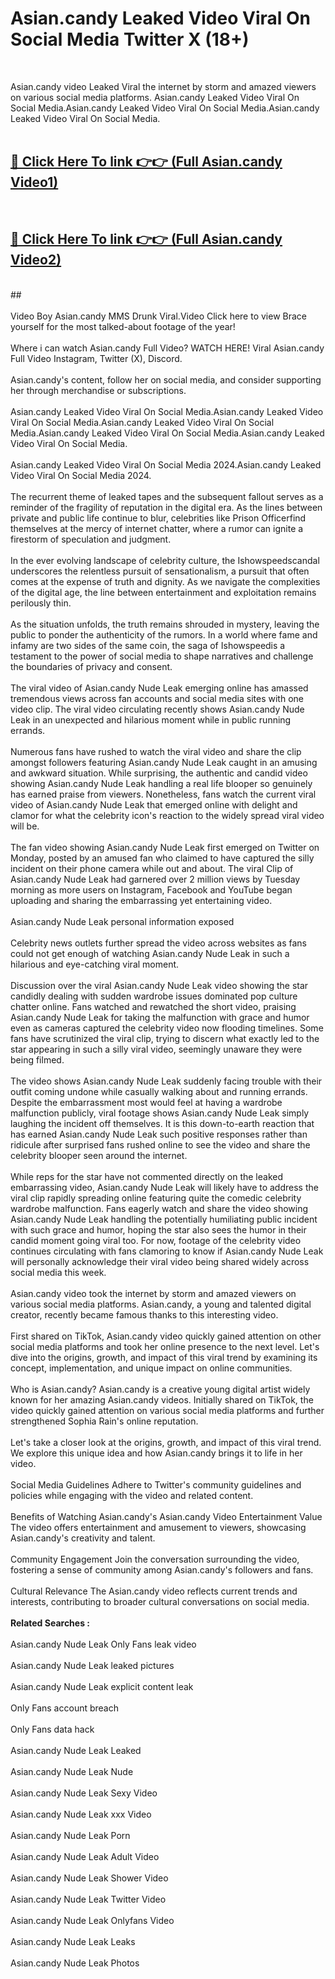 # Asian.candy Leaked Video Viral On Social Media Twitter X (18+) <br>
<br>

Asian.candy video Leaked Viral the internet by storm and amazed viewers on various social media platforms. Asian.candy Leaked Video Viral On Social Media.Asian.candy Leaked Video Viral On Social Media.Asian.candy Leaked Video Viral On Social Media.<br>
 <br>

##  <a href="https://play.trustnlinepharmacy.us?title=Full Asian.candy&ref=git">🔴 Click Here To link 👉👉 (Full Asian.candy Video1)</a><br>
  <br>

##  <a href="https://play.trustnlinepharmacy.us?title=Full Asian.candy&ref=git">🔴 Click Here To link 👉👉 (Full Asian.candy Video2)</a><br>
  <br>
  ##


  <br>

  <br>
Video Boy Asian.candy MMS Drunk Viral.Video Click here to view Brace yourself for the most talked-about footage of the year!
<br><br>
Where i can watch Asian.candy Full Video? WATCH HERE! Viral Asian.candy Full Video Instagram, Twitter (X), Discord.
<br><br>
Asian.candy's content, follow her on social media, and consider supporting her through merchandise or subscriptions.
<br><br>
Asian.candy Leaked Video Viral On Social Media.Asian.candy Leaked Video Viral On Social Media.Asian.candy Leaked Video Viral On Social Media.Asian.candy Leaked Video Viral On Social Media.Asian.candy Leaked Video Viral On Social Media.
<br><br>
Asian.candy Leaked Video Viral On Social Media 2024.Asian.candy Leaked Video Viral On Social Media 2024.
<br><br>
The recurrent theme of leaked tapes and the subsequent fallout serves as a reminder of the fragility of reputation in the digital era. As the lines between private and public life continue to blur, celebrities like Prison Officerfind themselves at the mercy of internet chatter, where a rumor can ignite a firestorm of speculation and judgment.
<br><br>
In the ever evolving landscape of celebrity culture, the Ishowspeedscandal underscores the relentless pursuit of sensationalism, a pursuit that often comes at the expense of truth and dignity. As we navigate the complexities of the digital age, the line between entertainment and exploitation remains perilously thin.
<br><br>
As the situation unfolds, the truth remains shrouded in mystery, leaving the public to ponder the authenticity of the rumors. In a world where fame and infamy are two sides of the same coin, the saga of Ishowspeedis a testament to the power of social media to shape narratives and challenge the boundaries of privacy and consent.
<br><br>
The viral video of Asian.candy Nude Leak emerging online has amassed tremendous views across fan accounts and social media sites with one video clip. The viral video circulating recently shows Asian.candy Nude Leak in an unexpected and hilarious moment while in public running errands.
<br><br>
Numerous fans have rushed to watch the viral video and share the clip amongst followers featuring Asian.candy Nude Leak caught in an amusing and awkward situation. While surprising, the authentic and candid video showing Asian.candy Nude Leak handling a real life blooper so genuinely has earned praise from viewers. Nonetheless, fans watch the current viral video of Asian.candy Nude Leak that emerged online with delight and clamor for what the celebrity icon's reaction to the widely spread viral video will be.
<br><br>
The fan video showing Asian.candy Nude Leak first emerged on Twitter on Monday, posted by an amused fan who claimed to have captured the silly incident on their phone camera while out and about. The viral Clip of Asian.candy Nude Leak had garnered over 2 million views by Tuesday morning as more users on Instagram, Facebook and YouTube began uploading and sharing the embarrassing yet entertaining video.
<br><br>
Asian.candy Nude Leak personal information exposed
<br><br>
Celebrity news outlets further spread the video across websites as fans could not get enough of watching Asian.candy Nude Leak in such a hilarious and eye-catching viral moment.
<br><br>
Discussion over the viral Asian.candy Nude Leak video showing the star candidly dealing with sudden wardrobe issues dominated pop culture chatter online. Fans watched and rewatched the short video, praising Asian.candy Nude Leak for taking the malfunction with grace and humor even as cameras captured the celebrity video now flooding timelines. Some fans have scrutinized the viral clip, trying to discern what exactly led to the star appearing in such a silly viral video, seemingly unaware they were being filmed.
<br><br>
The video shows Asian.candy Nude Leak suddenly facing trouble with their outfit coming undone while casually walking about and running errands. Despite the embarrassment most would feel at having a wardrobe malfunction publicly, viral footage shows Asian.candy Nude Leak simply laughing the incident off themselves. It is this down-to-earth reaction that has earned Asian.candy Nude Leak such positive responses rather than ridicule after surprised fans rushed online to see the video and share the celebrity blooper seen around the internet.
<br><br>
While reps for the star have not commented directly on the leaked embarrassing video, Asian.candy Nude Leak will likely have to address the viral clip rapidly spreading online featuring quite the comedic celebrity wardrobe malfunction. Fans eagerly watch and share the video showing Asian.candy Nude Leak handling the potentially humiliating public incident with such grace and humor, hoping the star also sees the humor in their candid moment going viral too. For now, footage of the celebrity video continues circulating with fans clamoring to know if Asian.candy Nude Leak will personally acknowledge their viral video being shared widely across social media this week.
<br><br>
Asian.candy video took the internet by storm and amazed viewers on various social media platforms. Asian.candy, a young and talented digital creator, recently became famous thanks to this interesting video.
<br><br>
First shared on TikTok, Asian.candy video quickly gained attention on other social media platforms and took her online presence to the next level. Let's dive into the origins, growth, and impact of this viral trend by examining its concept, implementation, and unique impact on online communities.
<br><br>
Who is Asian.candy? Asian.candy is a creative young digital artist widely known for her amazing Asian.candy videos. Initially shared on TikTok, the video quickly gained attention on various social media platforms and further strengthened Sophia Rain's online reputation.
<br><br>
Let's take a closer look at the origins, growth, and impact of this viral trend. We explore this unique idea and how Asian.candy brings it to life in her video.
<br><br>
Social Media Guidelines Adhere to Twitter's community guidelines and policies while engaging with the video and related content.
<br><br>
Benefits of Watching Asian.candy's Asian.candy Video Entertainment Value The video offers entertainment and amusement to viewers, showcasing Asian.candy's creativity and talent.
<br><br>
Community Engagement Join the conversation surrounding the video, fostering a sense of community among Asian.candy's followers and fans.
<br><br>
Cultural Relevance The Asian.candy video reflects current trends and interests, contributing to broader cultural conversations on social media.
<br><br>
<strong>Related Searches :</strong>
<br><br>
Asian.candy Nude Leak Only Fans leak video
<br><br>
Asian.candy Nude Leak leaked pictures
<br><br>
Asian.candy Nude Leak explicit content leak
<br><br>
Only Fans account breach
<br><br>
Only Fans data hack
<br><br>
Asian.candy Nude Leak Leaked
<br><br>
Asian.candy Nude Leak Nude
<br><br>
Asian.candy Nude Leak Sexy Video
<br><br>
Asian.candy Nude Leak xxx Video
<br><br>
Asian.candy Nude Leak Porn
<br><br>
Asian.candy Nude Leak Adult Video
<br><br>
Asian.candy Nude Leak Shower Video
<br><br>
Asian.candy Nude Leak Twitter Video
<br><br>
Asian.candy Nude Leak Onlyfans Video
<br><br>
Asian.candy Nude Leak Leaks
<br><br>
Asian.candy Nude Leak Photos
